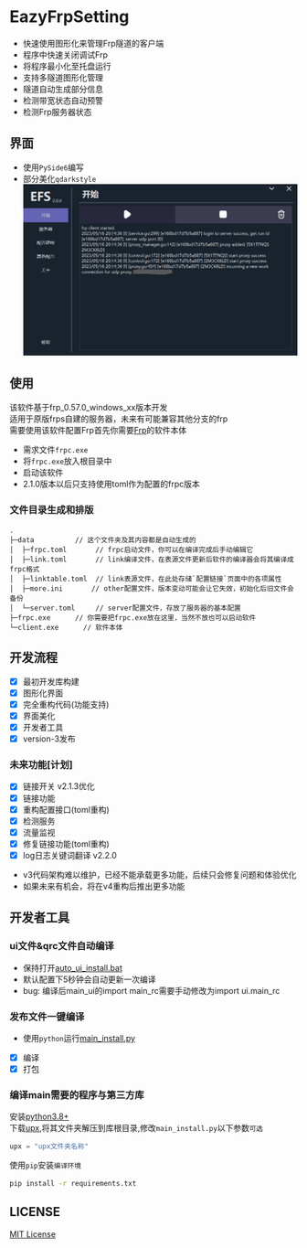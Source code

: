 # EazyFrpSetting
- 快速使用图形化来管理Frp隧道的客户端  
- 程序中快速关闭调试Frp
- 将程序最小化至托盘运行
- 支持多隧道图形化管理
- 隧道自动生成部分信息
- 检测带宽状态自动预警
- 检测Frp服务器状态
## 界面
- 使用`PySide6`编写
- 部分美化`qdarkstyle`  
![Example Image](https://raw.githubusercontent.com/LyceenAiro/EazyFrpSetting/doc/v3_file/show_file/2.png)
## 使用
该软件基于frp_0.57.0_windows_xx版本开发  
适用于原版frps自建的服务器，未来有可能兼容其他分支的frp  
需要使用该软件配置Frp首先你需要[Frp](https://github.com/fatedier/frp)的软件本体  
- 需求文件`frpc.exe`  
- 将`frpc.exe`放入根目录中
- 启动该软件
- 2.1.0版本以后只支持使用toml作为配置的frpc版本
### 文件目录生成和排版
```
.
├─data          // 这个文件夹及其内容都是自动生成的
│  ├─frpc.toml       // frpc启动文件，你可以在编译完成后手动编辑它
│  ├─link.toml       // link编译文件，在表源文件更新后软件的编译器会将其编译成frpc格式
│  ├─linktable.toml  // link表源文件，在此处存储`配置链接`页面中的各项属性
│  ├─more.ini       // other配置文件，版本变动可能会让它失效，初始化后旧文件会备份
│  └─server.toml     // server配置文件，存放了服务器的基本配置
├─frpc.exe      // 你需要把frpc.exe放在这里，当然不放也可以启动软件
└─client.exe      // 软件本体
```
## 开发流程
- [x] 最初开发库构建
- [x] 图形化界面
- [x] 完全重构代码(功能支持)
- [x] 界面美化
- [x] 开发者工具
- [x] version-3发布
### 未来功能[计划]
- [x] 链接开关 v2.1.3优化
- [x] 链接功能
- [x] 重构配置接口(toml重构)
- [x] 检测服务
- [x] 流量监视
- [x] 修复链接功能(toml重构)
- [x] log日志关键词翻译 v2.2.0
- v3代码架构难以维护，已经不能承载更多功能，后续只会修复问题和体验优化
- 如果未来有机会，将在v4重构后推出更多功能
## 开发者工具
### ui文件&qrc文件自动编译
- 保持打开[auto_ui_install.bat](./auto_ui_install.bat)  
- 默认配置下5秒钟会自动更新一次编译
- bug: 编译后main_ui的import main_rc需要手动修改为import ui.main_rc
### 发布文件一键编译
- 使用`python`运行[main_install.py](./main_install.py)
- [x] 编译
- [x] 打包
### 编译main需要的程序与第三方库
安装[python3.8+](https://www.python.org/)  
下载[upx](https://github.com/upx/upx),将其文件夹解压到库根目录,修改`main_install.py`以下参数`可选`
``` python
upx = "upx文件夹名称"
```
使用`pip`安装`编译环境`
``` cmd
pip install -r requirements.txt
```
## LICENSE
[MIT License](./LICENSE)